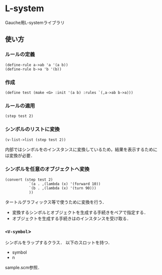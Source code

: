 
# L-system
Gauche用L-systemライブラリ

## 使い方
### ルールの定義
    (define-rule a->ab 'a '(a b))
    (define-rule b->a 'b '(b))

### 作成
    (define test (make <G> :init '(a b) :rules `(,a->ab b->a)))

### ルールの適用
    (step test 2)
    
### シンボルのリストに変換
    (v-list->list (step test 2))
内部ではシンボルを<V-symbol>のインスタンスに変換しているため，結果を表示するためには変換が必要．

### シンボルを任意のオブジェクトへ変換
    (convert (step test 2)
               `(a . ,(lambda (x) '(forward 10))
               `(b . ,(lambda (x) '(turn 90)))
               ))
タートルグラフィックス等で使うために変換を行う．

+ 変換するシンボルとオブジェクトを生成する手続きをペアで指定する．
+ オブジェクトを生成する手続きは<V-symbol>のインスタンスを受け取る．

### `<V-symbol`>
シンボルをラップするクラス．
以下のスロットを持つ．

+ symbol
+ n

sample.scm参照．
